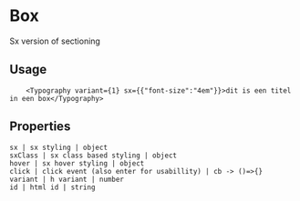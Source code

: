 # Box

Sx version of sectioning

## Usage
```text
    <Typography variant={1} sx={{"font-size":"4em"}}>dit is een titel in een box</Typography>
```

## Properties
```properties
sx | sx styling | object
sxClass | sx class based styling | object
hover | sx hover styling | object
click | click event (also enter for usabillity) | cb -> ()=>{}
variant | h variant | number
id | html id | string
```
